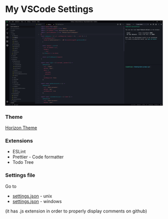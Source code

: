 # My VSCode Settings

![Preview](./preview.png)

### Theme

[Horizon Theme](https://horizontheme.netlify.com/)

### Extensions

- ESLint
- Prettier - Code formatter
- Todo Tree

### Settings file

Go to
- [settings.json](./settings.js) - unix
- [settings.json](./settings-for-windows.js) - windows

(it has .js extension in order to properly display comments on github)
